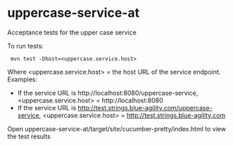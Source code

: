 # uppercase-service-at
Acceptance tests for the upper case service

To run tests:

     mvn test -Dhost=<uppercase.service.host>

Where <uppercase.service.host> = the host URL of the service endpoint.  Examples:

* If the service URL is http://localhost:8080/uppercase-service, <uppercase.service.host> = http://localhost:8080
* If the service URL is http://test.strings.blue-agility.com/uppercase-service, <uppercase.service.host> = http://test.strings.blue-agility.com

Open uppercase-service-at/target/site/cucumber-pretty/index.html to view the test results